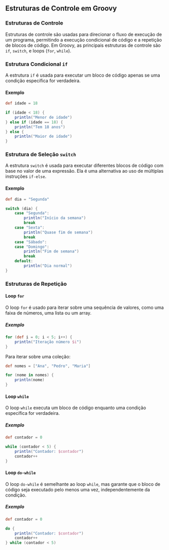 ## Estruturas de Controle em Groovy

### Estruturas de Controle

Estruturas de controle são usadas para direcionar o fluxo de execução de um programa, permitindo a execução condicional de código e a repetição de blocos de código. Em Groovy, as principais estruturas de controle são `if`, `switch`, e loops (`for`, `while`).

### Estrutura Condicional `if`

A estrutura `if` é usada para executar um bloco de código apenas se uma condição específica for verdadeira.

#### Exemplo

```groovy
def idade = 18

if (idade < 18) {
    println("Menor de idade")
} else if (idade == 18) {
    println("Tem 18 anos")
} else {
    println("Maior de idade")
}
```

### Estrutura de Seleção `switch`

A estrutura `switch` é usada para executar diferentes blocos de código com base no valor de uma expressão. Ela é uma alternativa ao uso de múltiplas instruções `if-else`.

#### Exemplo

```groovy
def dia = "Segunda"

switch (dia) {
    case "Segunda":
        println("Início da semana")
        break
    case "Sexta":
        println("Quase fim de semana")
        break
    case "Sábado":
    case "Domingo":
        println("Fim de semana")
        break
    default:
        println("Dia normal")
}
```

### Estruturas de Repetição

#### Loop `for`

O loop `for` é usado para iterar sobre uma sequência de valores, como uma faixa de números, uma lista ou um array.

##### Exemplo

```groovy
for (def i = 0; i < 5; i++) {
    println("Iteração número $i")
}
```

Para iterar sobre uma coleção:

```groovy
def nomes = ["Ana", "Pedro", "Maria"]

for (nome in nomes) {
    println(nome)
}
```

#### Loop `while`

O loop `while` executa um bloco de código enquanto uma condição específica for verdadeira.

##### Exemplo

```groovy
def contador = 0

while (contador < 5) {
    println("Contador: $contador")
    contador++
}
```

#### Loop `do-while`

O loop `do-while` é semelhante ao loop `while`, mas garante que o bloco de código seja executado pelo menos uma vez, independentemente da condição.

##### Exemplo

```groovy
def contador = 0

do {
    println("Contador: $contador")
    contador++
} while (contador < 5)
```
